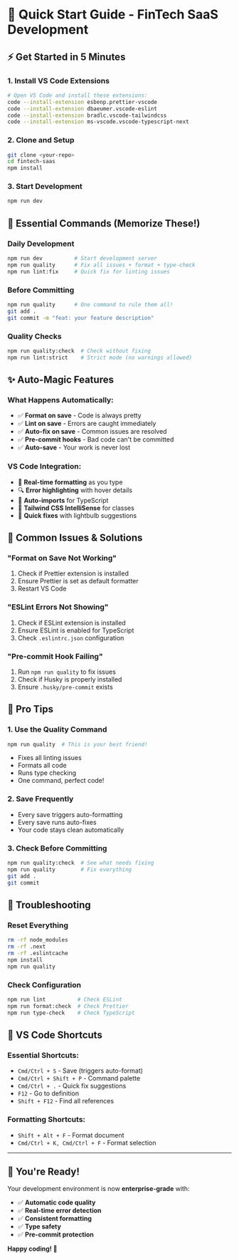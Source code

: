 # 🚀 Quick Start Guide - FinTech SaaS Development

## **⚡ Get Started in 5 Minutes**

### **1. Install VS Code Extensions**

```bash
# Open VS Code and install these extensions:
code --install-extension esbenp.prettier-vscode
code --install-extension dbaeumer.vscode-eslint
code --install-extension bradlc.vscode-tailwindcss
code --install-extension ms-vscode.vscode-typescript-next
```

### **2. Clone and Setup**

```bash
git clone <your-repo>
cd fintech-saas
npm install
```

### **3. Start Development**

```bash
npm run dev
```

## **🎯 Essential Commands (Memorize These!)**

### **Daily Development**

```bash
npm run dev          # Start development server
npm run quality      # Fix all issues + format + type-check
npm run lint:fix     # Quick fix for linting issues
```

### **Before Committing**

```bash
npm run quality      # One command to rule them all!
git add .
git commit -m "feat: your feature description"
```

### **Quality Checks**

```bash
npm run quality:check  # Check without fixing
npm run lint:strict    # Strict mode (no warnings allowed)
```

## **✨ Auto-Magic Features**

### **What Happens Automatically:**

- ✅ **Format on save** - Code is always pretty
- ✅ **Lint on save** - Errors are caught immediately
- ✅ **Auto-fix on save** - Common issues are resolved
- ✅ **Pre-commit hooks** - Bad code can't be committed
- ✅ **Auto-save** - Your work is never lost

### **VS Code Integration:**

- 🎨 **Real-time formatting** as you type
- 🔍 **Error highlighting** with hover details
- 🚀 **Auto-imports** for TypeScript
- 🎯 **Tailwind CSS IntelliSense** for classes
- 🔧 **Quick fixes** with lightbulb suggestions

## **🚨 Common Issues & Solutions**

### **"Format on Save Not Working"**

1. Check if Prettier extension is installed
2. Ensure Prettier is set as default formatter
3. Restart VS Code

### **"ESLint Errors Not Showing"**

1. Check if ESLint extension is installed
2. Ensure ESLint is enabled for TypeScript
3. Check `.eslintrc.json` configuration

### **"Pre-commit Hook Failing"**

1. Run `npm run quality` to fix issues
2. Check if Husky is properly installed
3. Ensure `.husky/pre-commit` exists

## **🎯 Pro Tips**

### **1. Use the Quality Command**

```bash
npm run quality  # This is your best friend!
```

- Fixes all linting issues
- Formats all code
- Runs type checking
- One command, perfect code!

### **2. Save Frequently**

- Every save triggers auto-formatting
- Every save runs auto-fixes
- Your code stays clean automatically

### **3. Check Before Committing**

```bash
npm run quality:check  # See what needs fixing
npm run quality        # Fix everything
git add .
git commit
```

## **🔧 Troubleshooting**

### **Reset Everything**

```bash
rm -rf node_modules
rm -rf .next
rm -rf .eslintcache
npm install
npm run quality
```

### **Check Configuration**

```bash
npm run lint          # Check ESLint
npm run format:check  # Check Prettier
npm run type-check    # Check TypeScript
```

## **📱 VS Code Shortcuts**

### **Essential Shortcuts:**

- `Cmd/Ctrl + S` - Save (triggers auto-format)
- `Cmd/Ctrl + Shift + P` - Command palette
- `Cmd/Ctrl + .` - Quick fix suggestions
- `F12` - Go to definition
- `Shift + F12` - Find all references

### **Formatting Shortcuts:**

- `Shift + Alt + F` - Format document
- `Cmd/Ctrl + K, Cmd/Ctrl + F` - Format selection

---

## **🎉 You're Ready!**

Your development environment is now **enterprise-grade** with:

- ✅ **Automatic code quality**
- ✅ **Real-time error detection**
- ✅ **Consistent formatting**
- ✅ **Type safety**
- ✅ **Pre-commit protection**

**Happy coding! 🚀**
